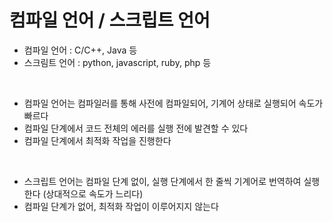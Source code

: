 # 컴파일 언어 / 스크립트 언어

- 컴파일 언어 : C/C++, Java 등
- 스크림트 언어 : python, javascript, ruby, php 등

<br />

- 컴파일 언어는 컴파일러를 통해 사전에 컴파일되어, 기계어 상태로 실행되어 속도가 빠르다
- 컴파일 단계에서 코드 전체의 에러를 실행 전에 발견할 수 있다
- 컴파일 단계에서 최적화 작업을 진행한다

<br />

- 스크립트 언어는 컴파일 단계 없이, 실행 단계에서 한 줄씩 기계어로 번역하여 실행한다 (상대적으로 속도가 느리다)
- 컴파일 단계가 없어, 최적화 작업이 이루어지지 않는다
